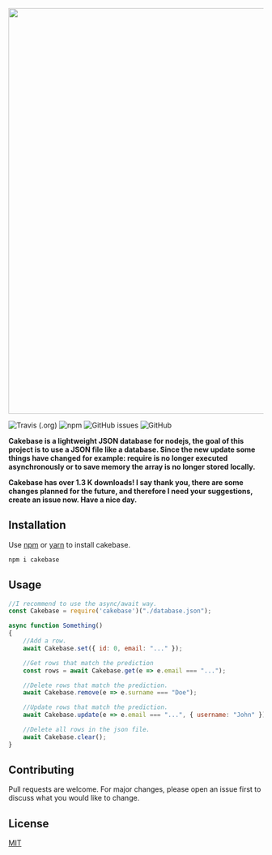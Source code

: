<p align="center">
<img src="https://raw.githubusercontent.com/erwinkulasic/Cakebase/master/docs/assets/Cakebase-header.png" width="800px"/>


 <br>
    
![Travis (.org)](https://img.shields.io/travis/erwinkulasic/cakebase?color=9870B8&style=flat-square)
![npm](https://img.shields.io/npm/dw/cakebase?color=9870B8&style=flat-square)
![GitHub issues](https://img.shields.io/github/issues/erwinkulasic/cakebase?color=9870B8&style=flat-square)
![GitHub](https://img.shields.io/github/license/erwinkulasic/cakebase?color=9870B8&style=flat-square)
</p>

**Cakebase is a lightweight JSON database for nodejs, the goal of this project is to use a JSON file like a database. Since the new update some things have changed for example: require is no longer executed asynchronously or to save memory the array is no longer stored locally.**

**Cakebase has over 1.3 K downloads! I say thank you, there are some changes planned for the future, and therefore I need your suggestions, create an issue now.
Have a nice day.**


## Installation

Use [npm](https://www.npmjs.com/) or [yarn](https://classic.yarnpkg.com/en/) to install cakebase.

```bash
npm i cakebase
```

## Usage

```javascript
//I recommend to use the async/await way.
const Cakebase = require('cakebase')("./database.json");

async function Something()
{
    //Add a row.
    await Cakebase.set({ id: 0, email: "..." });

    //Get rows that match the prediction
    const rows = await Cakebase.get(e => e.email === "...");

    //Delete rows that match the prediction.
    await Cakebase.remove(e => e.surname === "Doe");

    //Update rows that match the prediction.
    await Cakebase.update(e => e.email === "...", { username: "John" });

    //Delete all rows in the json file.
    await Cakebase.clear();
}
```

## Contributing
Pull requests are welcome. For major changes, please open an issue first to discuss what you would like to change.


## License
[MIT](https://github.com/erwinkulasic/Cakebase/blob/master/LICENSE)
